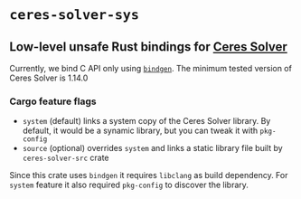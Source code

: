 # `ceres-solver-sys`
## Low-level unsafe Rust bindings for [Ceres Solver](http://ceres-solver.org)

Currently, we bind C API only using [`bindgen`](https://rust-lang.github.io/rust-bindgen/).
The minimum tested version of Ceres Solver is 1.14.0

### Cargo feature flags
- `system` (default) links a system copy of the Ceres Solver library. By default, it would be a synamic library, but you can tweak it with `pkg-config`
- `source` (optional) overrides `system` and links a static library file built by `ceres-solver-src` crate

Since this crate uses `bindgen` it requires `libclang` as build dependency.
For `system` feature it also required `pkg-config` to discover the library.
